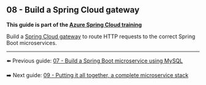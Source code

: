 ## 08 - Build a Spring Cloud gateway

__This guide is part of the [Azure Spring Cloud training](../README.md)__

Build a [Spring Cloud gateway](https://spring.io/projects/spring-cloud-gateway) to route HTTP requests to the correct Spring Boot microservices.

---

⬅️ Previous guide: [07 - Build a Spring Boot microservice using MySQL](../07-build-a-spring-boot-microservice-using-mysql/README.md)

➡️ Next guide: [09 - Putting it all together, a complete microservice stack](../09-putting-it-all-together-a-complete-microservice-stack/README.md)